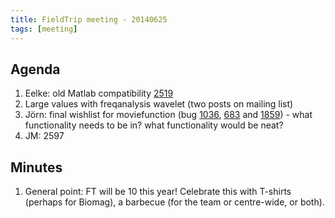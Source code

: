 ```yaml
---
title: FieldTrip meeting - 20140625
tags: [meeting]
---
```


## Agenda

1.  Eelke: old Matlab compatibility [2519](http://bugzilla.fieldtriptoolbox.org/show_bug.cgi?id=2519)
2.  Large values with freqanalysis wavelet (two posts on mailing list)
3.  Jörn: final wishlist for moviefunction (bug [1036](http://bugzilla.fieldtriptoolbox.org/show_bug.cgi?id=1036), [683](http://bugzilla.fieldtriptoolbox.org/show_bug.cgi?id=683) and [1859](http://bugzilla.fieldtriptoolbox.org/show_bug.cgi?id=1859)) - what functionality needs to be in? what functionality would be neat?
4.  JM: 2597

## Minutes

1.  General point: FT will be 10 this year! Celebrate this with T-shirts (perhaps for Biomag), a barbecue (for the team or centre-wide, or both).
